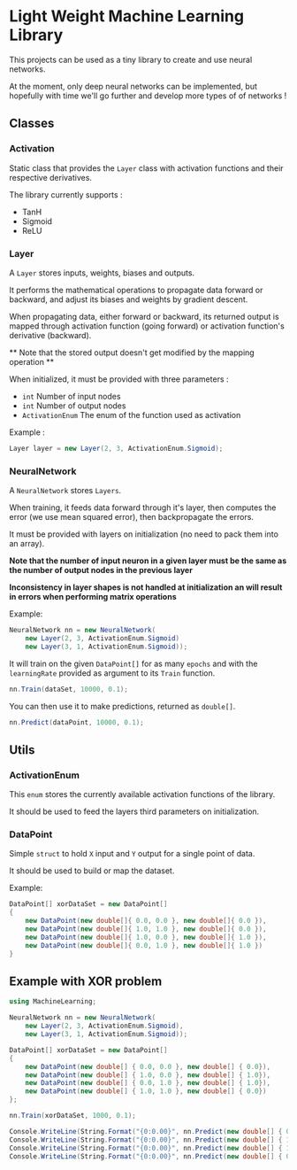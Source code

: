# Light Weight Machine Learning Library

This projects can be used as a tiny library to create and use neural networks.

At the moment, only deep neural networks can be implemented, but hopefully with time we'll go further and develop more types of of networks !

## Classes

### Activation

Static class that provides the `Layer` class with activation functions and their respective derivatives.

The library currently supports :

- TanH
- Sigmoid
- ReLU


### Layer

A `Layer` stores inputs, weights, biases and outputs.

It performs the mathematical operations to propagate data forward or backward, and adjust its biases and weights by gradient descent.

When propagating data, either forward or backward, its returned output is mapped through activation function (going forward) or activation function's derivative (backward).

** Note that the stored output doesn't get modified by the mapping operation **

When initialized, it must be provided with three parameters :

- `int` Number of input nodes
- `int` Number of output nodes
- `ActivationEnum` The enum of the function used as activation

Example :

```C#
Layer layer = new Layer(2, 3, ActivationEnum.Sigmoid);
```

### NeuralNetwork

A `NeuralNetwork` stores `Layers`.

When training, it feeds data forward through it's layer, then computes the error (we use mean squared error), then backpropagate the errors.

It must be provided with layers on initialization (no need to pack them into an array).

**Note that the number of input neuron in a given layer must be the same as the number of output nodes in the previous layer**

**Inconsistency in layer shapes is not handled at initialization an will result in errors when performing matrix operations**

Example:

```C#
NeuralNetwork nn = new NeuralNetwork(
	new Layer(2, 3, ActivationEnum.Sigmoid)
	new Layer(3, 1, ActivationEnum.Sigmoid));
```

It will train on the given `DataPoint[]` for as many `epochs` and with the `learningRate` provided as argument to its `Train` function.

```C#
nn.Train(dataSet, 10000, 0.1);
```

You can then use it to make predictions, returned as `double[]`.

```C#
nn.Predict(dataPoint, 10000, 0.1);
```

## Utils

### ActivationEnum

This `enum` stores the currently available activation functions of the library.

It should be used to feed the layers third parameters on initialization.

### DataPoint

Simple `struct` to hold `X` input and `Y` output for a single point of data.

It should be used to build or map the dataset.

Example:

```c#
DataPoint[] xorDataSet = new DataPoint[]
{
	new DataPoint(new double[]{ 0.0, 0.0 }, new double[]{ 0.0 }),
	new DataPoint(new double[]{ 1.0, 1.0 }, new double[]{ 0.0 }),
	new DataPoint(new double[]{ 1.0, 0.0 }, new double[]{ 1.0 }),
	new DataPoint(new double[]{ 0.0, 1.0 }, new double[]{ 1.0 })
}
```

## Example with XOR problem

```c#
using MachineLearning;

NeuralNetwork nn = new NeuralNetwork(
    new Layer(2, 3, ActivationEnum.Sigmoid),
    new Layer(3, 1, ActivationEnum.Sigmoid));

DataPoint[] xorDataSet = new DataPoint[]
{
    new DataPoint(new double[] { 0.0, 0.0 }, new double[] { 0.0}),
    new DataPoint(new double[] { 1.0, 0.0 }, new double[] { 1.0}),
    new DataPoint(new double[] { 0.0, 1.0 }, new double[] { 1.0}),
    new DataPoint(new double[] { 1.0, 1.0 }, new double[] { 0.0})
};

nn.Train(xorDataSet, 1000, 0.1);

Console.WriteLine(String.Format("{0:0.00}", nn.Predict(new double[] { 0.0, 0.0 })[0]));
Console.WriteLine(String.Format("{0:0.00}", nn.Predict(new double[] { 1.0, 1.0 })[0]));
Console.WriteLine(String.Format("{0:0.00}", nn.Predict(new double[] { 1.0, 0.0 })[0]));
Console.WriteLine(String.Format("{0:0.00}", nn.Predict(new double[] { 0.0, 1.0 })[0]));
```
